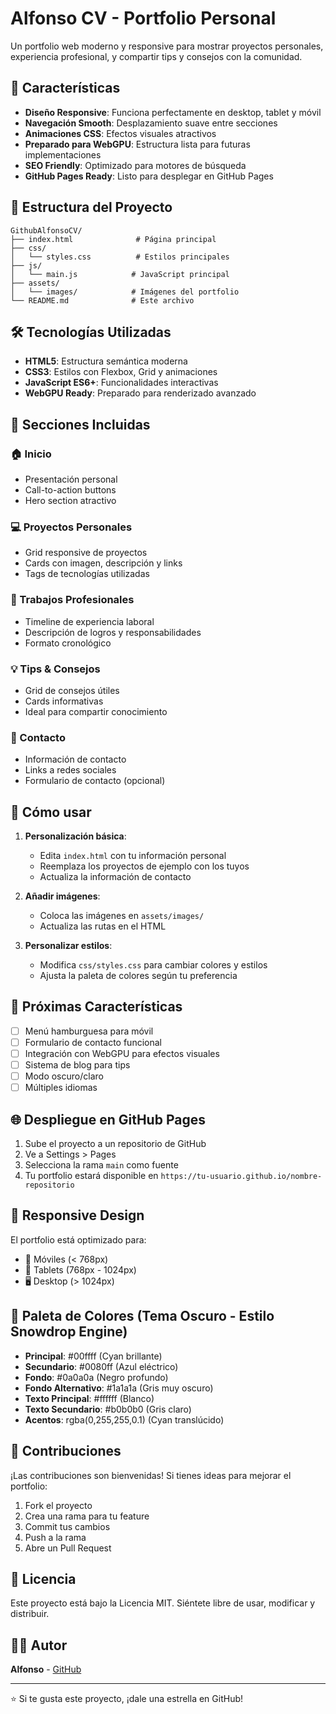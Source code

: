 # Alfonso CV - Portfolio Personal

Un portfolio web moderno y responsive para mostrar proyectos personales, experiencia profesional, y compartir tips y consejos con la comunidad.

## 🚀 Características

- **Diseño Responsive**: Funciona perfectamente en desktop, tablet y móvil
- **Navegación Smooth**: Desplazamiento suave entre secciones
- **Animaciones CSS**: Efectos visuales atractivos
- **Preparado para WebGPU**: Estructura lista para futuras implementaciones
- **SEO Friendly**: Optimizado para motores de búsqueda
- **GitHub Pages Ready**: Listo para desplegar en GitHub Pages

## 📁 Estructura del Proyecto

```
GithubAlfonsoCV/
├── index.html              # Página principal
├── css/
│   └── styles.css          # Estilos principales
├── js/
│   └── main.js            # JavaScript principal
├── assets/
│   └── images/            # Imágenes del portfolio
└── README.md              # Este archivo
```

## 🛠️ Tecnologías Utilizadas

- **HTML5**: Estructura semántica moderna
- **CSS3**: Estilos con Flexbox, Grid y animaciones
- **JavaScript ES6+**: Funcionalidades interactivas
- **WebGPU Ready**: Preparado para renderizado avanzado

## 🎨 Secciones Incluidas

### 🏠 Inicio
- Presentación personal
- Call-to-action buttons
- Hero section atractivo

### 💻 Proyectos Personales
- Grid responsive de proyectos
- Cards con imagen, descripción y links
- Tags de tecnologías utilizadas

### 🏢 Trabajos Profesionales
- Timeline de experiencia laboral
- Descripción de logros y responsabilidades
- Formato cronológico

### 💡 Tips & Consejos
- Grid de consejos útiles
- Cards informativas
- Ideal para compartir conocimiento

### 📧 Contacto
- Información de contacto
- Links a redes sociales
- Formulario de contacto (opcional)

## 🚀 Cómo usar

1. **Personalización básica**:
   - Edita `index.html` con tu información personal
   - Reemplaza los proyectos de ejemplo con los tuyos
   - Actualiza la información de contacto

2. **Añadir imágenes**:
   - Coloca las imágenes en `assets/images/`
   - Actualiza las rutas en el HTML

3. **Personalizar estilos**:
   - Modifica `css/styles.css` para cambiar colores y estilos
   - Ajusta la paleta de colores según tu preferencia

## 🎯 Próximas Características

- [ ] Menú hamburguesa para móvil
- [ ] Formulario de contacto funcional
- [ ] Integración con WebGPU para efectos visuales
- [ ] Sistema de blog para tips
- [ ] Modo oscuro/claro
- [ ] Múltiples idiomas

## 🌐 Despliegue en GitHub Pages

1. Sube el proyecto a un repositorio de GitHub
2. Ve a Settings > Pages
3. Selecciona la rama `main` como fuente
4. Tu portfolio estará disponible en `https://tu-usuario.github.io/nombre-repositorio`

## 📱 Responsive Design

El portfolio está optimizado para:
- 📱 Móviles (< 768px)
- 📱 Tablets (768px - 1024px)
- 🖥️ Desktop (> 1024px)

## 🎨 Paleta de Colores (Tema Oscuro - Estilo Snowdrop Engine)

- **Principal**: #00ffff (Cyan brillante)
- **Secundario**: #0080ff (Azul eléctrico)
- **Fondo**: #0a0a0a (Negro profundo)
- **Fondo Alternativo**: #1a1a1a (Gris muy oscuro)
- **Texto Principal**: #ffffff (Blanco)
- **Texto Secundario**: #b0b0b0 (Gris claro)
- **Acentos**: rgba(0,255,255,0.1) (Cyan translúcido)

## 🤝 Contribuciones

¡Las contribuciones son bienvenidas! Si tienes ideas para mejorar el portfolio:

1. Fork el proyecto
2. Crea una rama para tu feature
3. Commit tus cambios
4. Push a la rama
5. Abre un Pull Request

## 📄 Licencia

Este proyecto está bajo la Licencia MIT. Siéntete libre de usar, modificar y distribuir.

## 👨‍💻 Autor

**Alfonso** - [GitHub](https://github.com/tu-usuario)

---

⭐ Si te gusta este proyecto, ¡dale una estrella en GitHub!
